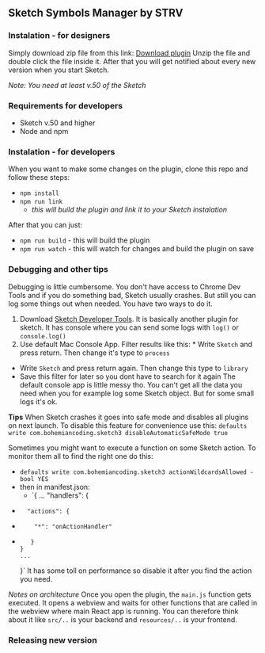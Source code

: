 ## Sketch Symbols Manager by STRV ##

### Instalation - for designers ###

Simply download zip file from this link:
[Download plugin](https://github.com/strvcom/sketch-symbols-plugin/raw/master/release/sketch-symbols-plugin.zip)
Unzip the file and double click the file inside it. After that you will get notified about every new version when you start Sketch.

_Note: You need at least v.50 of the Sketch_

### Requirements for developers ###

* Sketch v.50 and higher
* Node and npm

### Instalation - for developers ###

When you want to make some changes on the plugin, clone this repo and follow these steps:
* `npm install`
* `npm run link`
  * _this will build the plugin and link it to your Sketch instalation_

After that you can just:
* `npm run build` - this will build the plugin
* `npm run watch` - this will watch for changes and build the plugin on save 

### Debugging and other tips ###

Debugging is little cumbersome. You don't have access to Chrome Dev Tools and if you do something bad, Sketch usually crashes.
But still you can log some things out when needed.
You have two ways to do it.

1. Download [Sketch Developer Tools](https://github.com/skpm/sketch-dev-tools/releases/latest). It is basically another plugin for sketch. It has console where you can send some logs with `log()` or `console.log()`
2. Use default Mac Console App. Filter results like this:
  * Write `Sketch` and press return. Then change it's type to `process`
  * Write `Sketch` and press return again. Then change this type to `library`
  * Save this filter for later so you dont have to search for it again
The default console app is little messy tho. You can't get all the data you need when you for example log some Sketch object. But for some small logs it's ok.

__Tips__
When Sketch crashes it goes into safe mode and disables all plugins on next launch. To disable this feature for convenience use this:
`defaults write com.bohemiancoding.sketch3 disableAutomaticSafeMode true`

Sometimes you might want to execute a function on some Sketch action. To monitor them all to find the right one do this:
* `defaults write com.bohemiancoding.sketch3 actionWildcardsAllowed -bool YES`
* then in manifest.json:
  * `{
      ...
      "handlers": {
+       "actions": {
+         "*": "onActionHandler"
+        }
      }
      ...
    }`
It has some toll on performance so disable it after you find the action you need.

_Notes on architecture_
Once you open the plugin, the `main.js` function gets executed.
It opens a webview and waits for other functions that are called in the webview where main React app is running.
You can therefore think about it like `src/..` is your backend and `resources/..` is your frontend.

### Releasing new version ###